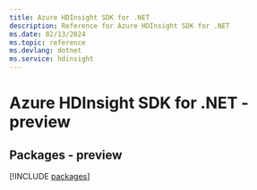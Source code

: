 ```yaml
---
title: Azure HDInsight SDK for .NET
description: Reference for Azure HDInsight SDK for .NET
ms.date: 02/13/2024
ms.topic: reference
ms.devlang: dotnet
ms.service: hdinsight
---
```

# Azure HDInsight SDK for .NET - preview
## Packages - preview
[!INCLUDE [packages](hdinsight-index.md)]